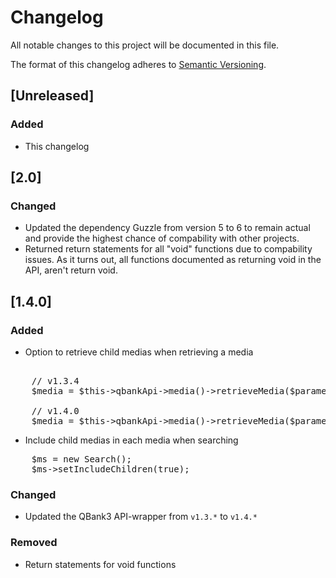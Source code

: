 # Changelog
All notable changes to this project will be documented in this file.

The format of this changelog adheres to [Semantic Versioning](http://semver.org/spec/v2.0.0.html).
## [Unreleased]
### Added
- This changelog

## [2.0]
### Changed
- Updated the dependency Guzzle from version 5 to 6 to remain actual and provide the highest chance of compability with other projects.
- Returned return statements for all "void" functions due to compability issues. As it turns out, all functions documented as returning void in the API, aren't return void. 

## [1.4.0]
### Added
- Option to retrieve child medias when retrieving a media

<pre> 
	// v1.3.4
	$media = $this->qbankApi->media()->retrieveMedia($parameters['mediaId'], $cachePolicy);

	// v1.4.0
	$media = $this->qbankApi->media()->retrieveMedia($parameters['mediaId'], true, $cachePolicy);
</pre>

- Include child medias in each media when searching

<pre>
	$ms = new Search();
	$ms->setIncludeChildren(true);
</pre>

### Changed
- Updated the QBank3 API-wrapper from `v1.3.*` to `v1.4.*`

### Removed
- Return statements for void functions
